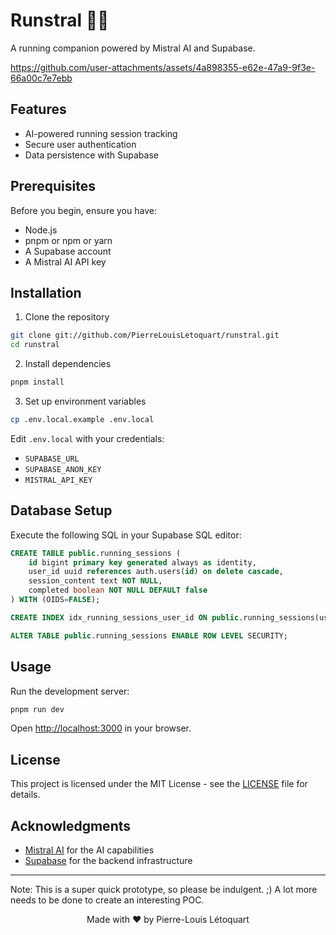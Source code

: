 # Runstral 🏃‍♂️

A running companion powered by Mistral AI and Supabase.



https://github.com/user-attachments/assets/4a898355-e62e-47a9-9f3e-66a00c7e7ebb



## Features

- AI-powered running session tracking
- Secure user authentication
- Data persistence with Supabase

## Prerequisites

Before you begin, ensure you have:
- Node.js
- pnpm or npm or yarn
- A Supabase account
- A Mistral AI API key

## Installation

1. Clone the repository
```bash
git clone git://github.com/PierreLouisLetoquart/runstral.git
cd runstral
```

2. Install dependencies
```bash
pnpm install
```

3. Set up environment variables
```bash
cp .env.local.example .env.local
```

Edit `.env.local` with your credentials:
- `SUPABASE_URL`
- `SUPABASE_ANON_KEY`
- `MISTRAL_API_KEY`

## Database Setup

Execute the following SQL in your Supabase SQL editor:

```sql
CREATE TABLE public.running_sessions (
    id bigint primary key generated always as identity,
    user_id uuid references auth.users(id) on delete cascade,
    session_content text NOT NULL,
    completed boolean NOT NULL DEFAULT false
) WITH (OIDS=FALSE);

CREATE INDEX idx_running_sessions_user_id ON public.running_sessions(user_id);

ALTER TABLE public.running_sessions ENABLE ROW LEVEL SECURITY;
```

## Usage

Run the development server:

```bash
pnpm run dev
```

Open [http://localhost:3000](http://localhost:3000) in your browser.

## License

This project is licensed under the MIT License - see the [LICENSE](LICENSE) file for details.

## Acknowledgments

- [Mistral AI](https://mistral.ai) for the AI capabilities
- [Supabase](https://supabase.io) for the backend infrastructure

---

Note: This is a super quick prototype, so please be indulgent. ;) A lot more needs to be done to create an interesting POC.

<p align="center">
  Made with ❤️ by Pierre-Louis Létoquart
</p>
